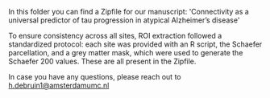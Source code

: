 In this folder you can find a Zipfile for our manuscript: 'Connectivity as a universal predictor of tau progression in atypical Alzheimer’s disease'

To ensure consistency across all sites, ROI extraction followed a standardized protocol: each site was provided with an R script, the Schaefer parcellation, and a grey matter mask, which were used to generate the Schaefer 200 values. These are all present in the Zipfile.

In case you have any questions, please reach out to h.debruin1@amsterdamumc.nl

